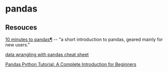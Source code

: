 # pandas

## Resouces

[10 minutes to pandas¶](https://pandas.pydata.org/pandas-docs/stable/getting_started/10min.html) -- "a short introduction to pandas, geared mainly for new users."

[data wrangling with pandas cheat sheet](https://github.com/pandas-dev/pandas/blob/master/doc/cheatsheet/Pandas_Cheat_Sheet.pdf)


[Pandas Python Tutorial: A Complete Introduction for Beginners](https://www.learndatasci.com/tutorials/python-pandas-tutorial-complete-introduction-for-beginners/)




